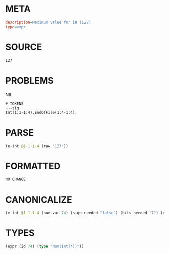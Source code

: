 # META
~~~ini
description=Maximum value for i8 (127)
type=expr
~~~
# SOURCE
~~~roc
127
~~~
# PROBLEMS
NIL

~~~
# TOKENS
~~~zig
Int(1:1-1:4),EndOfFile(1:4-1:4),
~~~
# PARSE
~~~clojure
(e-int @1-1-1-4 (raw "127"))
~~~
# FORMATTED
~~~roc
NO CHANGE
~~~
# CANONICALIZE
~~~clojure
(e-int @1-1-1-4 (num-var 74) (sign-needed "false") (bits-needed "7") (value "127") (id 74))
~~~
# TYPES
~~~clojure
(expr (id 74) (type "Num(Int(*))"))
~~~